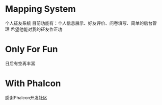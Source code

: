 # Mapping System
个人征友系统
目前功能有：个人信息展示、好友评价、问卷填写、简单的后台管理
希望他能对我的征友作正功

# Only For Fun
日后有空再丰富

# With Phalcon
感谢Phalcon开发社区

